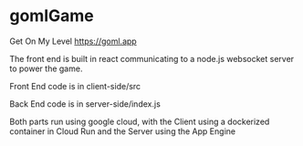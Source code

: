 # gomlGame
Get On My Level
https://goml.app

The front end is built in react communicating to a node.js websocket server to power the game.

Front End code is in client-side/src

Back End code is in server-side/index.js

Both parts run using google cloud, with the Client using a dockerized container in Cloud Run and the Server using the App Engine
